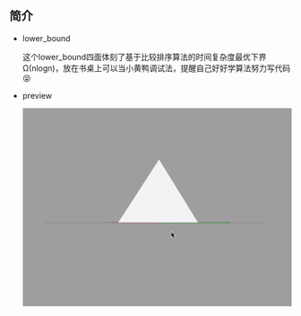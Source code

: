 ## 简介
- lower_bound

   这个lower_bound四面体刻了基于比较排序算法的时间复杂度最优下界 Ω(nlogn)，放在书桌上可以当小黄鸭调试法，提醒自己好好学算法努力写代码😝
   
- preview

   ![image](https://github.com/xiaomeizhuang/3DP/blob/master/lower_bound/lower_bound.gif)
